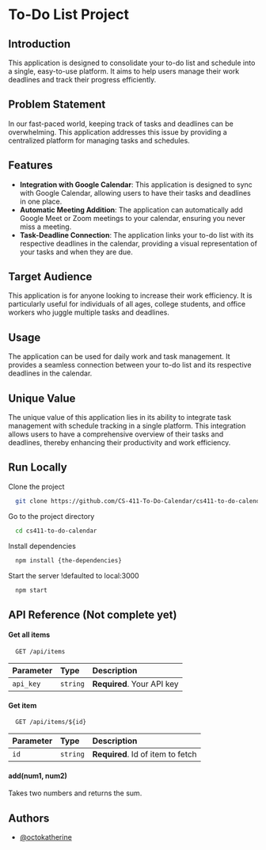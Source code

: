 # To-Do List Project

## Introduction

This application is designed to consolidate your to-do list and schedule into a single, easy-to-use platform. It aims to help users manage their work deadlines and track their progress efficiently.

## Problem Statement

In our fast-paced world, keeping track of tasks and deadlines can be overwhelming. This application addresses this issue by providing a centralized platform for managing tasks and schedules.

## Features

- **Integration with Google Calendar**: This application is designed to sync with Google Calendar, allowing users to have their tasks and deadlines in one place.
- **Automatic Meeting Addition**: The application can automatically add Google Meet or Zoom meetings to your calendar, ensuring you never miss a meeting.
- **Task-Deadline Connection**: The application links your to-do list with its respective deadlines in the calendar, providing a visual representation of your tasks and when they are due.

## Target Audience

This application is for anyone looking to increase their work efficiency. It is particularly useful for individuals of all ages, college students, and office workers who juggle multiple tasks and deadlines.

## Usage

The application can be used for daily work and task management. It provides a seamless connection between your to-do list and its respective deadlines in the calendar.

## Unique Value

The unique value of this application lies in its ability to integrate task management with schedule tracking in a single platform. This integration allows users to have a comprehensive overview of their tasks and deadlines, thereby enhancing their productivity and work efficiency.


## Run Locally

Clone the project

```bash
  git clone https://github.com/CS-411-To-Do-Calendar/cs411-to-do-calendar.git
```

Go to the project directory

```bash
  cd cs411-to-do-calendar
```

Install dependencies

```bash
  npm install {the-dependencies}
```

Start the server !defaulted to local:3000

```bash
  npm start
```


## API Reference (Not complete yet)

#### Get all items

```http
  GET /api/items
```

| Parameter | Type     | Description                |
| :-------- | :------- | :------------------------- |
| `api_key` | `string` | **Required**. Your API key |

#### Get item

```http
  GET /api/items/${id}
```

| Parameter | Type     | Description                       |
| :-------- | :------- | :-------------------------------- |
| `id`      | `string` | **Required**. Id of item to fetch |

#### add(num1, num2)

Takes two numbers and returns the sum.


## Authors

- [@octokatherine](https://www.github.com/octokatherine)

